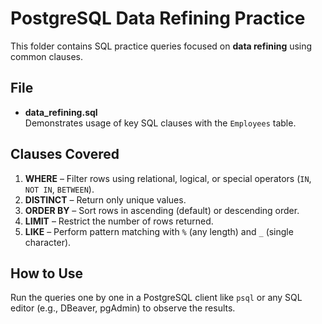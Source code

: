 # PostgreSQL Data Refining Practice

This folder contains SQL practice queries focused on **data refining** using common clauses.

## File

- **data_refining.sql**  
  Demonstrates usage of key SQL clauses with the `Employees` table.

## Clauses Covered

1. **WHERE** – Filter rows using relational, logical, or special operators (`IN`, `NOT IN`, `BETWEEN`).
2. **DISTINCT** – Return only unique values.
3. **ORDER BY** – Sort rows in ascending (default) or descending order.
4. **LIMIT** – Restrict the number of rows returned.
5. **LIKE** – Perform pattern matching with `%` (any length) and `_` (single character).

## How to Use

Run the queries one by one in a PostgreSQL client like `psql` or any SQL editor (e.g., DBeaver, pgAdmin) to observe the results.
